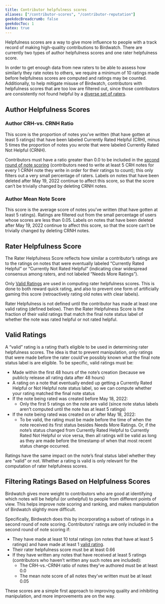 ```yaml
---
title: Contributor helpfulness scores
aliases: ["/contributor-scores", "/contributor-reputation"]
geekdocBreadcrumb: false
geekdocToc: 1
katex: true
---
```


Helpfulness scores are a way to give more influence to people with a track record of making high-quality contributions to Birdwatch. There are currently two types of author helpfulness scores and one rater helpfulness score.

In order to get enough data from new raters to be able to assess how similarly they rate notes to others, we require a minimum of 10 ratings made before helpfulness scores are computed and ratings may be counted. Additionally, to help mitigate misuse of Birdwatch, contributors with helpfulness scores that are too low are filtered out, since those contributors are consistently not found helpful by a [diverse set of raters](../diversity).

## Author Helpfulness Scores

### Author CRH-vs. CRNH Ratio

This score is the proportion of notes you’ve written (that have gotten at least 5 ratings) that have been labeled Currently Rated Helpful (CRH), minus 5 times the proportion of notes you wrote that were labeled Currently Rated Not Helpful (CRNH).

Contributors must have a ratio greater than 0.0 to be included in the [second round of note scoring](../ranking-notes/#complete-algorithm-steps) (contributors need to write at least 5 CRH notes for every 1 CRNH note they write in order for their ratings to count); this only filters out a very small percentage of raters. Labels on notes that have been deleted after May 19, 2022 continue to affect this score, so that the score can’t be trivially changed by deleting CRNH notes.

### Author Mean Note Score

This score is the average score of notes you’ve written (that have gotten at least 5 ratings). Ratings are filtered out from the small percentage of users whose scores are less than 0.05. Labels on notes that have been deleted after May 19, 2022 continue to affect this score, so that the score can’t be trivially changed by deleting CRNH notes.

## Rater Helpfulness Score

The Rater Helpfulness Score reflects how similar a contributor’s ratings are to the ratings on notes that were eventually labeled “Currently Rated Helpful” or “Currently Not Rated Helpful” (indicating clear widespread consensus among raters, and not labeled “Needs More Ratings”).

Only [Valid Ratings](./#valid-ratings) are used in computing rater helpfulness scores. This is done to both reward quick rating, and also to prevent one form of artificially gaming this score (retroactively rating old notes with clear labels).

Rater Helpfulness is not defined until the contributor has made at least one valid rating (defined below). Then the Rater Helpfulness Score is the fraction of their valid ratings that match the final note status label of whether the note was rated helpful or not rated helpful.

## Valid Ratings

A “valid” rating is a rating that’s eligible to be used in determining rater helpfulness scores. The idea is that to prevent manipulation, only ratings that were made before the rater could’ve possibly known what the final note status label is are eligible. To be specific, valid ratings must be:

- Made within the first 48 hours of the note’s creation (because we publicly release all rating data after 48 hours)
- A rating on a note that eventually ended up getting a Currently Rated Helpful or Not Helpful note status label, so we can compute whether your rating matched the final note status
- If the note being rated was created before May 18, 2022:
  - Only the first 5 ratings on the note are valid (since note status labels aren’t computed until the note has at least 5 ratings)
- If the note being rated was created on or after May 18, 2022:
  - To be valid, the rating must be made before the time of when the note received its first status besides Needs More Ratings. Or, if the note’s status changed from Currently Rated Helpful to Currently Rated Not Helpful or vice versa, then all ratings will be valid as long as they are made before the timestamp of when that most recent status change occurred.

Ratings have the same impact on the note’s final status label whether they are “valid” or not. Whether a rating is valid is only relevant for the computation of rater helpfulness scores.

## Filtering Ratings Based on Helpfulness Scores

Birdwatch gives more weight to contributors who are good at identifying which notes will be helpful (or unhelpful) to people from different points of view. This helps improve note scoring and ranking, and makes manipulation of Birdwatch slightly more difficult.

Specifically, Birdwatch does this by incorporating a subset of ratings in a second round of note scoring. Contributors’ ratings are only included in the second round of note scoring if:

- They have made at least 10 total ratings (on notes that have at least 5 ratings) and have made at least 1 [valid rating](./#valid-ratings).
- Their rater helpfulness score must be at least 0.66
- If they have written any notes that have received at least 5 ratings (contributors who haven’t written any such notes are included):
  - The CRH-vs.-CRNH ratio of notes they’ve authored must be at least 0.0
  - The mean note score of all notes they’ve written must be at least 0.05

These scores are a simple first approach to improving quality and inhibiting manipulation, and more improvements are on the way.
